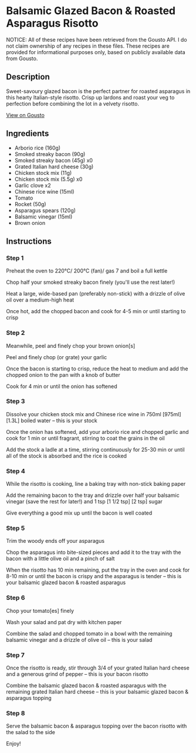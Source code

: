 # Balsamic Glazed Bacon & Roasted Asparagus Risotto

NOTICE: All of these recipes have been retrieved from the Gousto API. I do not claim ownership of any recipes in these files. These recipes are provided for informational purposes only, based on publicly available data from Gousto.

## Description

Sweet-savoury glazed bacon is the perfect partner for roasted asparagus in this hearty Italian-style risotto. Crisp up lardons and roast your veg to perfection before combining the lot in a velvety risotto.

[View on Gousto](https://www.gousto.co.uk/recipes/cookbook/balsamic-glazed-bacon-roasted-asparagus-risotto)

## Ingredients

- Arborio rice (160g)
- Smoked streaky bacon (90g)
- Smoked streaky bacon (45g) x0
- Grated Italian hard cheese (30g)
- Chicken stock mix (11g)
- Chicken stock mix (5.5g) x0
- Garlic clove x2
- Chinese rice wine (15ml)
- Tomato
- Rocket (50g)
- Asparagus spears (120g)
- Balsamic vinegar (15ml)
- Brown onion

## Instructions


### Step 1

Preheat the oven to 220°C/ 200°C (fan)/ gas 7 and boil a full kettle

Chop half your smoked streaky bacon finely (you'll use the rest later!)

Heat a large, wide-based pan (preferably non-stick) with a drizzle of olive oil over a medium-high heat

Once hot, add the chopped bacon and cook for 4-5 min or until starting to crisp


### Step 2

Meanwhile, peel and finely chop your brown onion[s]

Peel and finely chop (or grate) your garlic

Once the bacon is starting to crisp, reduce the heat to medium and add the chopped onion to the pan with a knob of butter

Cook for 4 min or until the onion has softened


### Step 3

Dissolve your chicken stock mix and Chinese rice wine in 750ml<span class="text-purple"> [975ml]</span> <span class="text-danger">[1.3L]</span> boiled water – this is your stock

Once the onion has softened, add your arborio rice and chopped garlic and cook for 1 min or until fragrant, stirring to coat the grains in the oil

Add the stock a ladle at a time, stirring continuously for 25-30 min or until all of the stock is absorbed and the rice is cooked


### Step 4

While the risotto is cooking, line a baking tray with non-stick baking paper

Add the remaining bacon to the tray and drizzle over half your balsamic vinegar (save the rest for later!) and 1 tsp <span class="text-purple">[1 1/2 tsp]</span> <span class="text-danger">[2 tsp]</span> sugar

Give everything a good mix up until the bacon is well coated


### Step 5

Trim the woody ends off your asparagus

Chop the asparagus into bite-sized pieces and add it to the tray with the bacon with a little olive oil and a pinch of salt

When the risotto has 10 min remaining, put the tray in the oven and cook for 8-10 min or until the bacon is crispy and the asparagus is tender – this is your balsamic glazed bacon & roasted asparagus


### Step 6

Chop your tomato[es] finely

Wash your salad and pat dry with kitchen paper

Combine the salad and chopped tomato in a bowl with the remaining balsamic vinegar and a drizzle of olive oil – this is your salad


### Step 7

Once the risotto is ready, stir through 3/4 of your grated Italian hard cheese and a generous grind of pepper – this is your bacon risotto

Combine the balsamic glazed bacon & roasted asparagus with the remaining grated Italian hard cheese – this is your balsamic glazed bacon & asparagus topping

### Step 8

Serve the balsamic bacon & asparagus topping over the bacon risotto with the salad to the side

Enjoy!

